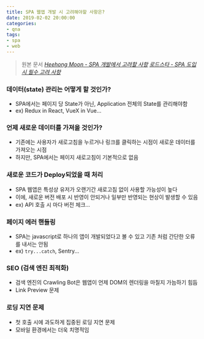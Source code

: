 ```yaml
---
title: SPA 웹앱 개발 시 고려해야할 사항은?
date: 2019-02-02 20:00:00
categories:
- qna
tags:
- spa
- web
---
```


> 원본 문서
> *[Heehong Moon - SPA 개발에서 고려할 사항](https://medium.com/@bbirec/spa-single-page-application-%EA%B0%9C%EB%B0%9C%EC%97%90%EC%84%9C-%EA%B3%A0%EB%A0%A4%ED%95%A0-%EC%82%AC%ED%95%AD-eedcb7cb618f)*
> *[로드스타 - SPA 도입 시 필수 고려 사항](https://eapp.tistory.com/entry/SPA-%EB%8F%84%EC%9E%85%EC%8B%9C-%ED%95%84%EC%88%98-%EA%B3%A0%EB%A0%A4%EC%82%AC%ED%95%AD)*


### 데이터(state) 관리는 어떻게 할 것인가?
- SPA에서는 페이지 당 State가 아닌, Application 전체의 State를 관리해야함
- ex) Redux in React, VueX in Vue...

### 언제 새로운 데이터를 가져올 것인가?
- 기존에는 사용자가 새로고침을 누르거나 링크를 클릭하는 시점이 새로운 데이터를 가져오는 시점
- 하지만, SPA에서는 페이지 새로고침이 기본적으로 없음

### 새로운 코드가 Deploy되었을 때 처리
- SPA 웹앱은 특성상 유저가 오랜기간 새로고침 없이 사용할 가능성이 높다
- 이에, 새로운 버전 배포 시 반영이 안되거나 일부만 반영되는 현상이 발생할 수 있음
- ex) API 호출 시 마다 버전 체크...

### 페이지 에러 핸들링
- SPA는 javascript로 하나의 앱이 개발되었다고 볼 수 있고 기존 처럼 간단한 오류를 내서는 안됨
- ex) `try...catch`, Sentry...

### SEO (검색 엔진 최적화)
- 검색 엔진의 Crawling Bot은 웹앱이 언제 DOM의 렌더링을 마칠지 가늠하기 힘듬
- Link Preview 문제

### 로딩 지연 문제
- 첫 호출 시에 과도하게 집중된 로딩 지연 문제
- 모바일 환경에서는 더욱 치명적임
